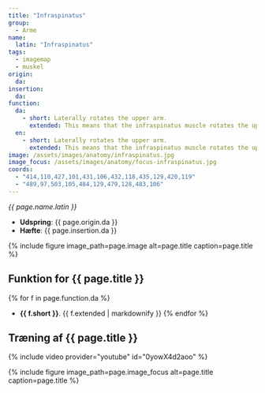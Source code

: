 ```yaml
---
title: "Infraspinatus"
group:
  - Arme
name:
  latin: "Infraspinatus"
tags:
  - imagemap
  - muskel
origin: 
  da: 
insertion: 
  da: 
function:
  da:
    - short: Laterally rotates the upper arm.
      extended: This means that the infraspinatus muscle rotates the upper arm outward around the axis of the bone (i.e. it rotates the upper arm away from the vertical midline of the body).
  en:
    - short: Laterally rotates the upper arm.
      extended: This means that the infraspinatus muscle rotates the upper arm outward around the axis of the bone (i.e. it rotates the upper arm away from the vertical midline of the body).
image: /assets/images/anatomy/infraspinatus.jpg
image_focus: /assets/images/anatomy/focus-infraspinatus.jpg
coords:
  - "414,110,427,101,431,106,432,118,435,129,420,119"
  - "489,97,503,105,484,129,479,128,483,106"
---
```


_{{ page.name.latin }}_

- **Udspring**: {{ page.origin.da }}
- **Hæfte**: {{ page.insertion.da }}

{% include figure image_path=page.image alt=page.title caption=page.title %}

## Funktion for {{ page.title }}

{% for f in page.function.da %}
- **{{ f.short }}**.
  {{ f.extended | markdownify }}
{% endfor %}

## Træning af {{ page.title }}

{% include video provider="youtube" id="0yowX4d2aoo" %}

{% include figure image_path=page.image_focus alt=page.title caption=page.title %}
